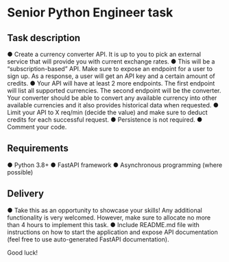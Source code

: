 # Senior Python Engineer task

## Task description
● Create a currency converter API. It is up to you to pick an external service that will provide
you with current exchange rates.
● This will be a “subscription-based” API. Make sure to expose an endpoint for a user to sign up.
As a response, a user will get an API key and a certain amount of credits.
● Your API will have at least 2 more endpoints. The first endpoint will list all supported
currencies. The second endpoint will be the converter. Your converter should be able to convert
any available currency into other available currencies and it also provides historical data when
requested.
● Limit your API to X req/min (decide the value) and make sure to deduct credits for each
successful request.
● Persistence is not required.
● Comment your code.

## Requirements
● Python 3.8+
● FastAPI framework
● Asynchronous programming (where possible)

## Delivery
● Take this as an opportunity to showcase your skills! Any additional functionality is very
welcomed. However, make sure to allocate no more than 4 hours to implement this task.
● Include README.md file with instructions on how to start the application and expose API
documentation (feel free to use auto-generated FastAPI documentation).

Good luck!
